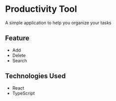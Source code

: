 # Productivity Tool

A simple application to help you organize your tasks

## Feature

- Add
- Delete
- Search

## Technologies Used

- React
- TypeScript
